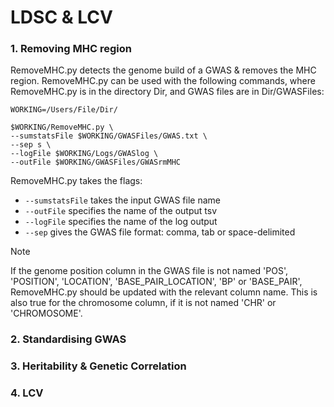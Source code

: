 # LDSC & LCV
### 1. Removing MHC region
RemoveMHC.py detects the genome build of a GWAS & removes the MHC region. RemoveMHC.py can be used with the following commands, where RemoveMHC.py is in the directory Dir, and GWAS files are in Dir/GWASFiles:

```shell
WORKING=/Users/File/Dir/

$WORKING/RemoveMHC.py \
--sumstatsFile $WORKING/GWASFiles/GWAS.txt \
--sep s \
--logFile $WORKING/Logs/GWASlog \
--outFile $WORKING/GWASFiles/GWASrmMHC    
```

RemoveMHC.py takes the flags:
- `--sumstatsFile` takes the input GWAS file name
- `--outFile` specifies the name of the output tsv
- `--logFile` specifies the name of the log output
- `--sep` gives the GWAS file format: comma, tab or space-delimited

>[!NOTE]
> If the genome position column in the GWAS file is not named 'POS', 'POSITION', 'LOCATION', 'BASE_PAIR_LOCATION', 'BP' or 'BASE_PAIR', RemoveMHC.py should be updated with the relevant column name. This is also true for the chromosome column, if it is not named 'CHR' or 'CHROMOSOME'.


### 2. Standardising GWAS
### 3. Heritability & Genetic Correlation
### 4. LCV
